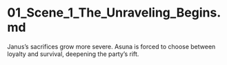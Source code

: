 # 01_Scene_1_The_Unraveling_Begins.md
Janus’s sacrifices grow more severe. Asuna is forced to choose between loyalty and survival, deepening the party’s rift.
